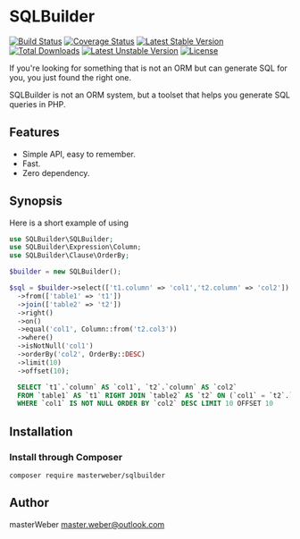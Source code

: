 # SQLBuilder

[![Build Status](https://travis-ci.org/masterWeber/sqlbuilder.svg?branch=master)](https://travis-ci.org/masterWeber/sqlbuilder)
[![Coverage Status](https://coveralls.io/repos/github/masterWeber/sqlbuilder/badge.svg?branch=master)](https://coveralls.io/github/masterWeber/sqlbuilder?branch=master)
[![Latest Stable Version](https://poser.pugx.org/masterweber/sqlbuilder/v)](https://packagist.org/packages/masterweber/sqlbuilder)
[![Total Downloads](https://poser.pugx.org/masterweber/sqlbuilder/downloads)](https://packagist.org/packages/masterweber/sqlbuilder)
[![Latest Unstable Version](https://poser.pugx.org/masterweber/sqlbuilder/v/unstable)](https://packagist.org/packages/masterweber/sqlbuilder)
[![License](https://poser.pugx.org/masterweber/sqlbuilder/license)](https://packagist.org/packages/masterweber/sqlbuilder)

If you're looking for something that is not an ORM but can generate SQL for you, you just found the right one.

SQLBuilder is not an ORM system, but a toolset that helps you generate SQL queries in PHP.

## Features

* Simple API, easy to remember.
* Fast.
* Zero dependency.

## Synopsis

Here is a short example of using

```php
use SQLBuilder\SQLBuilder;
use SQLBuilder\Expression\Column;
use SQLBuilder\Clause\OrderBy;

$builder = new SQLBuilder();

$sql = $builder->select(['t1.column' => 'col1','t2.column' => 'col2'])
  ->from(['table1' => 't1'])
  ->join(['table2' => 't2'])
  ->right()
  ->on()
  ->equal('col1', Column::from('t2.col3'))
  ->where()
  ->isNotNull('col1')
  ->orderBy('col2', OrderBy::DESC)
  ->limit(10)
  ->offset(10);
```
```sql
  SELECT `t1`.`column` AS `col1`, `t2`.`column` AS `col2` 
  FROM `table1` AS `t1` RIGHT JOIN `table2` AS `t2` ON (`col1` = `t2`.`col3`) 
  WHERE `col1` IS NOT NULL ORDER BY `col2` DESC LIMIT 10 OFFSET 10
```
## Installation

### Install through Composer

    composer require masterweber/sqlbuilder
    
## Author

masterWeber  <master.weber@outlook.com>    
